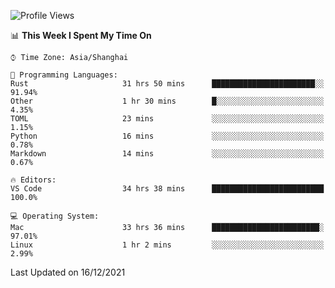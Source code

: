 <!--START_SECTION:waka-->
![Profile Views](http://img.shields.io/badge/Profile%20Views-6-blue)

📊 **This Week I Spent My Time On** 

```text
⌚︎ Time Zone: Asia/Shanghai

💬 Programming Languages: 
Rust                     31 hrs 50 mins      ███████████████████████░░   91.94% 
Other                    1 hr 30 mins        █░░░░░░░░░░░░░░░░░░░░░░░░   4.35% 
TOML                     23 mins             ░░░░░░░░░░░░░░░░░░░░░░░░░   1.15% 
Python                   16 mins             ░░░░░░░░░░░░░░░░░░░░░░░░░   0.78% 
Markdown                 14 mins             ░░░░░░░░░░░░░░░░░░░░░░░░░   0.67%

🔥 Editors: 
VS Code                  34 hrs 38 mins      █████████████████████████   100.0%

💻 Operating System: 
Mac                      33 hrs 36 mins      ████████████████████████░   97.01% 
Linux                    1 hr 2 mins         ░░░░░░░░░░░░░░░░░░░░░░░░░   2.99%

```


 Last Updated on 16/12/2021
<!--END_SECTION:waka-->
